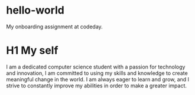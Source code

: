 # hello-world
My onboarding assignment at codeday.
# H1 **My self**
I am a dedicated computer science student with a passion for technology and innovation, I am committed to using my skills and knowledge to create meaningful change in the world. I am always eager to learn and grow, and I strive to constantly improve my abilities in order to make a greater impact.
